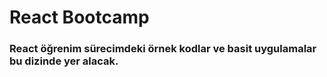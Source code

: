 # React Bootcamp

### React öğrenim sürecimdeki örnek kodlar ve basit uygulamalar bu dizinde yer alacak.
